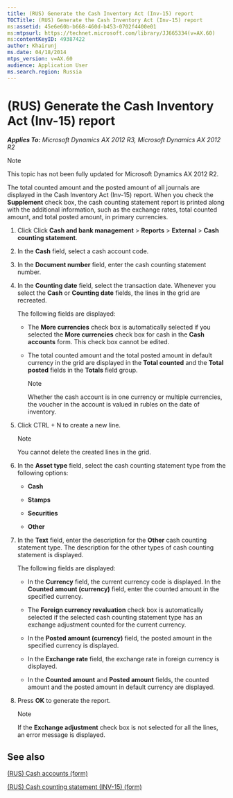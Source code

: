 ```yaml
---
title: (RUS) Generate the Cash Inventory Act (Inv-15) report
TOCTitle: (RUS) Generate the Cash Inventory Act (Inv-15) report
ms:assetid: 45e6e60b-b668-460d-b453-0702f4400e01
ms:mtpsurl: https://technet.microsoft.com/library/JJ665334(v=AX.60)
ms:contentKeyID: 49387422
author: Khairunj
ms.date: 04/18/2014
mtps_version: v=AX.60
audience: Application User
ms.search.region: Russia
---
```


# (RUS) Generate the Cash Inventory Act (Inv-15) report 


_**Applies To:** Microsoft Dynamics AX 2012 R3, Microsoft Dynamics AX 2012 R2_


> [!NOTE]
> <P>This topic has not been fully updated for Microsoft Dynamics AX 2012 R2.</P>



The total counted amount and the posted amount of all journals are displayed in the Cash Inventory Act (Inv-15) report. When you check the **Supplement** check box, the cash counting statement report is printed along with the additional information, such as the exchange rates, total counted amount, and total posted amount, in primary currencies.

1.  Click Click **Cash and bank management** \> **Reports** \> **External** \> **Cash counting statement**.

2.  In the **Cash** field, select a cash account code.

3.  In the **Document number** field, enter the cash counting statement number.

4.  In the **Counting date** field, select the transaction date. Whenever you select the **Cash** or **Counting date** fields, the lines in the grid are recreated.
    
    The following fields are displayed:
    
      - The **More currencies** check box is automatically selected if you selected the **More currencies** check box for cash in the **Cash accounts** form. This check box cannot be edited.
    
      - The total counted amount and the total posted amount in default currency in the grid are displayed in the **Total counted** and the **Total posted** fields in the **Totals** field group.
        

        > [!NOTE]
        > <P>Whether the cash account is in one currency or multiple currencies, the voucher in the account is valued in rubles on the date of inventory.</P>



5.  Click CTRL + N to create a new line.
    

    > [!NOTE]
    > <P>You cannot delete the created lines in the grid.</P>



6.  In the **Asset type** field, select the cash counting statement type from the following options:
    
      - **Cash**
    
      - **Stamps**
    
      - **Securities**
    
      - **Other**

7.  In the **Text** field, enter the description for the **Other** cash counting statement type. The description for the other types of cash counting statement is displayed.
    
    The following fields are displayed:
    
      - In the **Currency** field, the current currency code is displayed. In the **Counted amount (currency)** field, enter the counted amount in the specified currency.
    
      - The **Foreign currency revaluation** check box is automatically selected if the selected cash counting statement type has an exchange adjustment counted for the current currency.
    
      - In the **Posted amount (currency)** field, the posted amount in the specified currency is displayed.
    
      - In the **Exchange rate** field, the exchange rate in foreign currency is displayed.
    
      - In the **Counted amount** and **Posted amount** fields, the counted amount and the posted amount in default currency are displayed.

8.  Press **OK** to generate the report.
    

    > [!NOTE]
    > <P>If the <STRONG>Exchange adjustment</STRONG> check box is not selected for all the lines, an error message is displayed.</P>



## See also

[(RUS) Cash accounts (form)](https://technet.microsoft.com/library/jj665230\(v=ax.60\))

[(RUS) Cash counting statement (INV-15) (form)](https://technet.microsoft.com/library/jj711603\(v=ax.60\))

  


